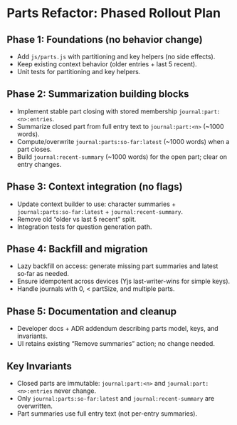 # Parts Refactor: Phased Rollout Plan

## Phase 1: Foundations (no behavior change)
- Add `js/parts.js` with partitioning and key helpers (no side effects).
- Keep existing context behavior (older entries + last 5 recent).
- Unit tests for partitioning and key helpers.

## Phase 2: Summarization building blocks
- Implement stable part closing with stored membership `journal:part:<n>:entries`.
- Summarize closed part from full entry text to `journal:part:<n>` (~1000 words).
- Compute/overwrite `journal:parts:so-far:latest` (~1000 words) when a part closes.
- Build `journal:recent-summary` (~1000 words) for the open part; clear on entry changes.

## Phase 3: Context integration (no flags)
- Update context builder to use: character summaries + `journal:parts:so-far:latest` + `journal:recent-summary`.
- Remove old “older vs last 5 recent” split.
- Integration tests for question generation path.

## Phase 4: Backfill and migration
- Lazy backfill on access: generate missing part summaries and latest so‑far as needed.
- Ensure idempotent across devices (Yjs last-writer-wins for simple keys).
- Handle journals with 0, < partSize, and multiple parts.

## Phase 5: Documentation and cleanup
- Developer docs + ADR addendum describing parts model, keys, and invariants.
- UI retains existing “Remove summaries” action; no change needed.

## Key Invariants
- Closed parts are immutable: `journal:part:<n>` and `journal:part:<n>:entries` never change.
- Only `journal:parts:so-far:latest` and `journal:recent-summary` are overwritten.
- Part summaries use full entry text (not per-entry summaries).